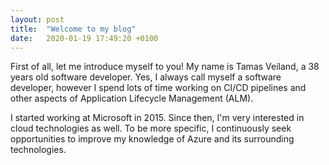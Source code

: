 ```yaml
---
layout: post
title:  "Welcome to my blog"
date:   2020-01-19 17:49:20 +0100
---
```

First of all, let me introduce myself to you! My name is Tamas Veiland, a 38 years old software developer. 
Yes, I always call myself a software developer, however I spend lots of time working on CI/CD pipelines and
other aspects of Application Lifecycle Management (ALM).

I started working at Microsoft in 2015. Since then, I'm very interested in cloud technologies as well. To be more specific, I continuously seek opportunities to improve my knowledge of Azure and its surrounding technologies.
